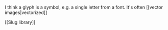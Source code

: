 I think a glyph is a symbol, e.g. a single letter from a font.
It's often [[vector images|vectorized]] 

[[Slug library]]